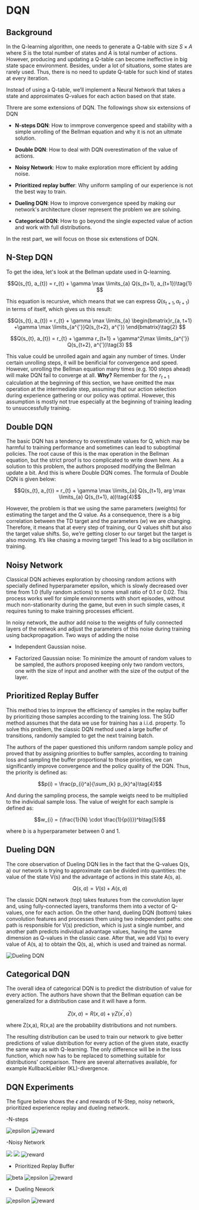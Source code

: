 # DQN

## Background

In the Q-learning algorithm, one needs to generate a Q-table with size $S\times A$ where $S$ is the total number of states and $A$ is total number of actions. However, producing and updating a Q-table can become ineffective in big state space environment. Besides, under a lot of situations, some states are rarely used. Thus, there is no need to update Q-table for such kind of states at every iteration.

Instead of using a Q-table, we’ll implement a Neural Network that takes a state and approximates Q-values for each action based on that state.

Threre are some extensions of DQN. The followings show six extensions of DQN

- **N-steps DQN**: How to immprove convergence speed and stability with a simple unrolling of the Bellman equation and why it is not an ultmate solution.

- **Double DQN**: How to deal with DQN overestimation of the value of actions.

- **Noisy Network**: How to make exploration more efficient by adding noise.

- **Prioritized replay buffer**: Why uniform sampling of our experience is not the best way to train.

- **Dueling DQN**: How to improve convergence speed by making our network's architecture closer represent the problem we are solving.

- **Categorical DQN**: How to go beyond the single expected value of action and work with full distributions.

In the rest part, we will focus on those six extenstions of DQN.

## N-Step DQN

To get the idea, let's look at the Bellman update used in Q-learning.

$$Q(s_{t}, a_{t}) = r_{t} + \gamma \max \limits_{a} Q(s_{t+1}, a_{t+1})\tag{1} $$

This equation is recursive, which means that we can express $Q(s_{t+1}, a_{t+1})$ in terms of itself, which gives us this result:

$$Q(s_{t}, a_{t}) = r_{t} + \gamma \max \limits_{a} \begin{bmatrix}r_{a, t+1} +\gamma \max \limits_{a^{'}}Q(s_{t+2}, a^{'}) \end{bmatrix}\tag{2} $$

$$Q(s_{t}, a_{t}) = r_{t} + \gamma r_{t+1}  + \gamma^2\max \limits_{a^{'}} Q(s_{t+2}, a^{'})\tag{3} $$

This value could be unrolled again and again any number of times. Under certain unrolling steps, it will be benificial for convergence and speed. However, unrolling the Bellman equation many times (e.g. 100 steps ahead) will make DQN fail to converge at all. **Why?** Remember for the $r_{t+1}$ calculation at the beginning of this section, we have omitted the max operation at the intermediate step, assuming that our action selection during experience gathering or our policy was optimal. However, this assumption is mostly not true especially at the beginning of training leading to unsuccessfully training.

## Double DQN

The basic DQN has a tendency to overestimate values for Q, which may be harmful to training performance and sometimes can lead to suboptimal policies. The root cause of this is the max operation in the Bellman equation, but the strict proof is too complicated to write down here. As a solution to this problem, the authors proposed modifying the Bellman update a bit. And this is where Double DQN comes. The formula of Double DQN is given below:

$$Q(s_{t}, a_{t}) = r_{t} + \gamma \max \limits_{a} Q(s_{t+1}, arg \max \limits_{a} Q(s_{t+1}, a))\tag{4}$$

However, the problem is that we using the same parameters (weights) for estimating the target and the Q value. As a consequence, there is a big correlation between the TD target and the parameters $(w)$ we are changing. Therefore, it means that at every step of training, our Q values shift but also the target value shifts. So, we’re getting closer to our target
but the target is also moving. It’s like chasing a moving target! This lead to a big oscillation in training.

## Noisy Network

Classical DQN achieves exploration by choosing random actions with specially defined hyperparameter epsilon, which is slowly decreased over time from 1.0 (fully random actions) to some small ratio of 0.1 or 0.02. This process works well for simple environments with short episodes, without much non-stationarity during the game, but even in such simple cases, it requires tuning to make training processes efficient.

In noisy network, the author add noise to the weights of fully connected layers of the netwok and adjust the parameters of this noise during training using backpropagation. Two ways of adding the noise

- Independent Gaussian noise.

- Factorized Gaussian noise: To minimize the amount of random values to be sampled, the authors proposed keeping only two random vectors, one with the size of input and another with the size of the output of the layer.

## Prioritized Replay Buffer

This method tries to improve the efficiency of samples in the replay buffer by prioritizing those samples according to the training loss. The SGD method assumes that the data we use for training has a i.i.d. property. To solve this problem, the classic DQN method used a large buffer of transitions, randomly sampled to get the next training batch.

The authors of the paper questioned this uniform random sample policy and proved that by assigning priorities to buffer samples, according to training loss and sampling the buffer proportional to those priorities, we can significantly
improve convergence and the policy quality of the DQN. Thus, the priority is defined as:

$$p(i) = \frac{p_{i}^a}{\sum_{k} p_{k}^a}\tag{4}$$

And during the sampling process, the sample weigts need to be multiplied to the individual sample loss. The value of weight for each sample is defined as:

$$w_{i} = (\frac{1}{N} \cdot \frac{1}{p(i)})^b\tag{5}$$

where $b$ is a hyperparameter between 0 and 1.

## Dueling DQN

The core observation of Dueling DQN lies in the fact that the Q-values Q(s, a) our network is trying to approximate can be divided into quantities: the value of the state V(s) and the advantage of actions in this state A(s, a). 

$$Q(s,a) = V(s) + A(s,a)\tag{5}$$

The
classic DQN network (top) takes features from the convolution layer and, using fully-connected layers, transforms them into a vector of Q-values, one for each action. On the other hand, dueling DQN (bottom) takes convolution features and processes them using two independent paths: one path is responsible for V(s) prediction, which is just a single number, and another path predicts individual advantage values, having the same dimension as Q-values in the classic case. After that, we add V(s) to every value of A(s, a) to obtain the Q(s, a), which is used and trained as normal.

![Dueling DQN](https://github.com/colin-zgf/RL-Algorithms/blob/master/images/DQN_result/dueling/DuelingDQN.png)

## Categorical DQN

The overall idea of categorical DQN is to predict the distribution of value for every action. The authors have shown that the Bellman equation can be generalized for a distribution case and it will have a form.

$$Z(x,a) = R(x,a) + \gamma Z(x^{'}, a^{'})\tag{6}$$

where Z(x,a), R(x,a) are the probability distributions and not numbers.

The resulting distribution can be used to train our network to give better predictions of value distribution for every action of the given state, exactly the same way as with Q-learning. The only difference will be in the loss function, which now has to be replaced to something suitable for distributions' comparison. There are several alternatives available, for example KullbackLeibler (KL)-divergence.

## DQN Experiments

The figure below shows the $\epsilon$ and rewards of N-Step, noisy network, prioritized experience replay and dueling network.

-N-steps

![epsilon](https://github.com/colin-zgf/RL-Algorithms/blob/master/images/DQN_result/n_steps/epsilon.png)
![reward](https://github.com/colin-zgf/RL-Algorithms/blob/master/images/DQN_result/n_steps/reward.png)

-Noisy Network

![](https://github.com/colin-zgf/RL-Algorithms/blob/master/images/DQN_result/noisy/sigma_snr_layer_1.png)
![](https://github.com/colin-zgf/RL-Algorithms/blob/master/images/DQN_result/noisy/sigma_snr_layer_2.png)
![reward](https://github.com/colin-zgf/RL-Algorithms/blob/master/images/DQN_result/noisy/reward.png)

- Prioritized Replay Buffer

![beta](https://github.com/colin-zgf/RL-Algorithms/blob/master/images/DQN_result/prio_replay/beta.png)
![epsilon](https://github.com/colin-zgf/RL-Algorithms/blob/master/images/DQN_result/prio_replay/epsilon.png)
![reward](https://github.com/colin-zgf/RL-Algorithms/blob/master/images/DQN_result/prio_replay/reward.png)

- Dueling Nework

![epsilon](https://github.com/colin-zgf/RL-Algorithms/blob/master/images/DQN_result/dueling/epsilon.png)
![reward](https://github.com/colin-zgf/RL-Algorithms/blob/master/images/DQN_result/dueling/reward.png)
